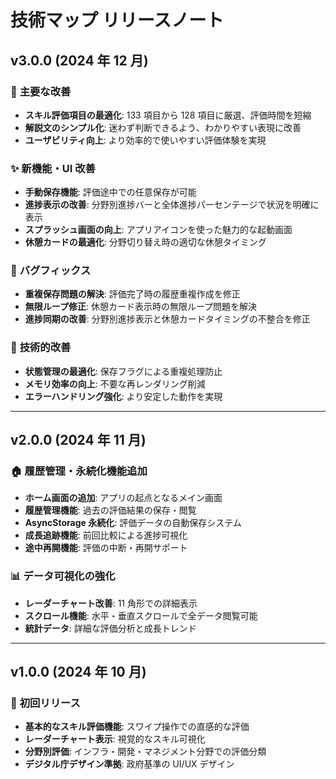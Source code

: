 # 技術マップ リリースノート

## v3.0.0 (2024 年 12 月)

### 🎯 **主要な改善**

- **スキル評価項目の最適化**: 133 項目から 128 項目に厳選、評価時間を短縮
- **解説文のシンプル化**: 迷わず判断できるよう、わかりやすい表現に改善
- **ユーザビリティ向上**: より効率的で使いやすい評価体験を実現

### ✨ **新機能・UI 改善**

- **手動保存機能**: 評価途中での任意保存が可能
- **進捗表示の改善**: 分野別進捗バーと全体進捗パーセンテージで状況を明確に表示
- **スプラッシュ画面の向上**: アプリアイコンを使った魅力的な起動画面
- **休憩カードの最適化**: 分野切り替え時の適切な休憩タイミング

### 🐛 **バグフィックス**

- **重複保存問題の解決**: 評価完了時の履歴重複作成を修正
- **無限ループ修正**: 休憩カード表示時の無限ループ問題を解決
- **進捗同期の改善**: 分野別進捗表示と休憩カードタイミングの不整合を修正

### 🔧 **技術的改善**

- **状態管理の最適化**: 保存フラグによる重複処理防止
- **メモリ効率の向上**: 不要な再レンダリング削減
- **エラーハンドリング強化**: より安定した動作を実現

---

## v2.0.0 (2024 年 11 月)

### 🏠 **履歴管理・永続化機能追加**

- **ホーム画面の追加**: アプリの起点となるメイン画面
- **履歴管理機能**: 過去の評価結果の保存・閲覧
- **AsyncStorage 永続化**: 評価データの自動保存システム
- **成長追跡機能**: 前回比較による進捗可視化
- **途中再開機能**: 評価の中断・再開サポート

### 📊 **データ可視化の強化**

- **レーダーチャート改善**: 11 角形での詳細表示
- **スクロール機能**: 水平・垂直スクロールで全データ閲覧可能
- **統計データ**: 詳細な評価分析と成長トレンド

---

## v1.0.0 (2024 年 10 月)

### 🚀 **初回リリース**

- **基本的なスキル評価機能**: スワイプ操作での直感的な評価
- **レーダーチャート表示**: 視覚的なスキル可視化
- **分野別評価**: インフラ・開発・マネジメント分野での評価分類
- **デジタル庁デザイン準拠**: 政府基準の UI/UX デザイン
